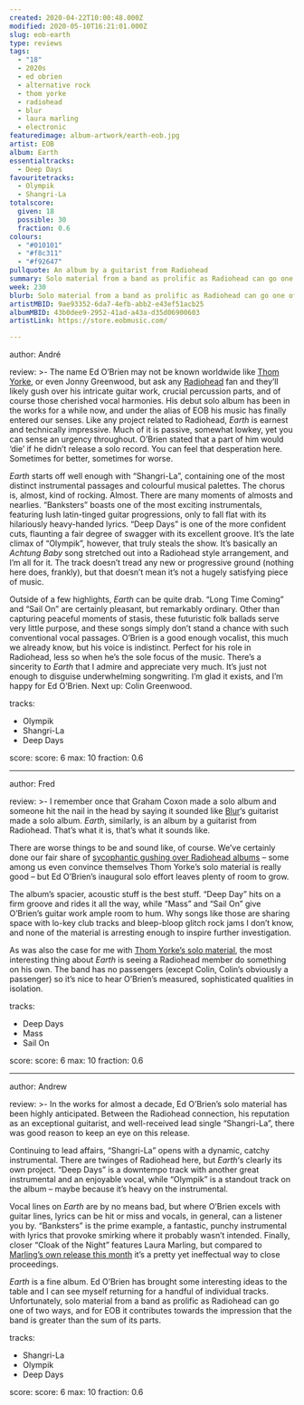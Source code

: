 ```yaml
---
created: 2020-04-22T10:00:48.000Z
modified: 2020-05-10T16:21:01.000Z
slug: eob-earth
type: reviews
tags:
  - "18"
  - 2020s
  - ed obrien
  - alternative rock
  - thom yorke
  - radiohead
  - blur
  - laura marling
  - electronic
featuredimage: album-artwork/earth-eob.jpg
artist: EOB
album: Earth
essentialtracks:
  - Deep Days
favouritetracks:
  - Olympik
  - Shangri-La
totalscore:
  given: 18
  possible: 30
  fraction: 0.6
colours:
  - "#010101"
  - "#f8c311"
  - "#f92647"
pullquote: An album by a guitarist from Radiohead
summary: Solo material from a band as prolific as Radiohead can go one of two ways, and for EOB it contributes towards the impression that the band is greater than the sum of its parts.
week: 230
blurb: Solo material from a band as prolific as Radiohead can go one of two ways. Here it leaves the impression the band is greater than the sum of its parts.
artistMBID: 9ae93352-6da7-4efb-abb2-e43ef51acb25
albumMBID: 43b0dee9-2952-41ad-a43a-d35d06900603
artistLink: https://store.eobmusic.com/

---
```


author: André

review: >-
  The name Ed O’Brien may not be known worldwide like [Thom Yorke](/reviews/thom-yorke-anima/), or even Jonny Greenwood, but ask any [Radiohead](/articles/ranking-radioheads-discography/) fan and they’ll likely gush over his intricate guitar work, crucial percussion parts, and of course those cherished vocal harmonies. His debut solo album has been in the works for a while now, and under the alias of EOB his music has finally entered our senses. Like any project related to Radiohead, *Earth* is earnest and technically impressive. Much of it is passive, somewhat lowkey, yet you can sense an urgency throughout. O’Brien stated that a part of him would ‘die’ if he didn’t release a solo record. You can feel that desperation here. Sometimes for better, sometimes for worse.

  *Earth* starts off well enough with “Shangri-La”, containing one of the most distinct instrumental passages and colourful musical palettes. The chorus is, almost, kind of rocking. Almost. There are many moments of almosts and nearlies. “Banksters” boasts one of the most exciting instrumentals, featuring lush latin-tinged guitar progressions, only to fall flat with its hilariously heavy-handed lyrics. “Deep Days” is one of the more confident cuts, flaunting a fair degree of swagger with its excellent groove. It’s the late climax of “Olympik”, however, that truly steals the show. It’s basically an *Achtung Baby* song stretched out into a Radiohead style arrangement, and I’m all for it. The track doesn’t tread any new or progressive ground (nothing here does, frankly), but that doesn’t mean it’s not a hugely satisfying piece of music.

  Outside of a few highlights, *Earth* can be quite drab. “Long Time Coming” and “Sail On” are certainly pleasant, but remarkably ordinary. Other than capturing peaceful moments of stasis, these futuristic folk ballads serve very little purpose, and these songs simply don’t stand a chance with such conventional vocal passages. O’Brien is a good enough vocalist, this much we already know, but his voice is indistinct. Perfect for his role in Radiohead, less so when he’s the sole focus of the music. There’s a sincerity to *Earth* that I admire and appreciate very much. It’s just not enough to disguise underwhelming songwriting. I’m glad it exists, and I’m happy for Ed O’Brien. Next up: Colin Greenwood.

tracks:
  - Olympik
  - ­­Shangri-La
  - ­­Deep Days

score:
  score: 6
  max: 10
  fraction: 0.6

---
author: Fred

review: >-
  I remember once that Graham Coxon made a solo album and someone hit the nail in the head by saying it sounded like [Blur](/reviews/blur-modern-life-is-rubbish/)‘s guitarist made a solo album. *Earth*, similarly, is an album by a guitarist from Radiohead. That’s what it is, that’s what it sounds like.

  There are worse things to be and sound like, of course. We’ve certainly done our fair share of [sycophantic gushing over Radiohead albums](/reviews/radiohead-ok-computer/) – some among us even convince themselves Thom Yorke’s solo material is really good – but Ed O’Brien’s inaugural solo effort leaves plenty of room to grow.

  The album’s spacier, acoustic stuff is the best stuff. “Deep Day” hits on a firm groove and rides it all the way, while “Mass” and “Sail On” give O’Brien’s guitar work ample room to hum. Why songs like those are sharing space with lo-key club tracks and bleep-bloop glitch rock jams I don’t know, and none of the material is arresting enough to inspire further investigation.

  As was also the case for me with [Thom Yorke’s solo material](/reviews/thom-yorke-the-eraser/), the most interesting thing about *Earth* is seeing a Radiohead member do something on his own. The band has no passengers (except Colin, Colin’s obviously a passenger) so it’s nice to hear O’Brien’s measured, sophisticated qualities in isolation.

tracks:
  - Deep Days
  - ­­Mass
  - ­­Sail On

score:
  score: 6
  max: 10
  fraction: 0.6

---
author: Andrew

review: >-
  In the works for almost a decade, Ed O’Brien’s solo material has been highly anticipated. Between the Radiohead connection, his reputation as an exceptional guitarist, and well-received lead single “Shangri-La”, there was good reason to keep an eye on this release.

  Continuing to lead affairs, “Shangri-La” opens with a dynamic, catchy instrumental. There are twinges of Radiohead here, but *Earth*‘s clearly its own project. “Deep Days” is a downtempo track with another great instrumental and an enjoyable vocal, while “Olympik” is a standout track on the album – maybe because it’s heavy on the instrumental.

  Vocal lines on *Earth* are by no means bad, but where O’Brien excels with guitar lines, lyrics can be hit or miss and vocals, in general, can a listener you by. “Banksters” is the prime example, a fantastic, punchy instrumental with lyrics that provoke smirking where it probably wasn’t intended. Finally, closer “Cloak of the Night” features Laura Marling, but compared to [Marling’s own release this month](/reviews/laura-marling-song-for-our-daughter/) it’s a pretty yet ineffectual way to close proceedings.

  *Earth* is a fine album. Ed O’Brien has brought some interesting ideas to the table and I can see myself returning for a handful of individual tracks. Unfortunately, solo material from a band as prolific as Radiohead can go one of two ways, and for EOB it contributes towards the impression that the band is greater than the sum of its parts.

tracks:
  - Shangri-La
  - ­­Olympik
  - ­­Deep Days

score:
  score: 6
  max: 10
  fraction: 0.6
